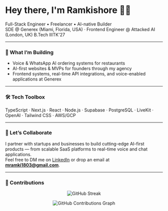 # Hey there, I'm Ramkishore 👋🏻

Full-Stack Engineer • Freelancer • AI-native Builder  
SDE @ Generex (Miami, Florida, USA) · Frontend Engineer @ Attacked AI (London, UK) 
B.Tech IIITK'27  

---

### 🌟 What I’m Building
- Voice & WhatsApp AI ordering systems for restaurants
- AI-first websites & MVPs for founders through my agency
- Frontend systems, real-time API integrations, and voice-enabled applications at Generex

---

### 🛠 Tech Toolbox
TypeScript · Next.js · React · Node.js · Supabase · PostgreSQL · LiveKit · OpenAI · Tailwind CSS · AWS/GCP

---

### 🤝 Let’s Collaborate
I partner with startups and businesses to build cutting-edge AI-first products — from scalable SaaS platforms to real-time voice and chat applications.  
Feel free to DM me on [LinkedIn](https://www.linkedin.com/in/ramkishore-m/) or drop an email at **mramki1803@gmail.com**.

---

### 🌱 Contributions
<p align="center">
  <img src="https://github-readme-streak-stats.herokuapp.com/?user=RAMKISHORE1803&hide_border=true&theme=default" alt="GitHub Streak" />
</p>
<p align="center">
  <img src="https://raw.githubusercontent.com/RAMKISHORE1803/RAMKISHORE1803/main/b760b0b5-35ae-458b-8faf-f3b0a0998100.png" alt="GitHub Contributions Graph" />
</p>
